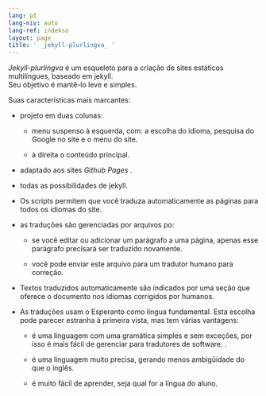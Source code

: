 ```yaml
---
lang: pt
lang-niv: auto
lang-ref: indekso
layout: page
title: ' _jekyll-plurlingva_ '
---
```


 _Jekyll-plurlingva_ é um esqueleto para a criação de sites estáticos multilíngues, baseado em jekyll.  
Seu objetivo é mantê-lo leve e simples.

Suas características mais marcantes:

 * projeto em duas colunas:


   * menu suspenso à esquerda, com: a escolha do idioma, pesquisa do Google no site e o menu do site.


   * à direita o conteúdo principal.


 * adaptado aos sites _Github Pages_ .


 * todas as possibilidades de jekyll.


 * Os scripts permitem que você traduza automaticamente as páginas para todos os idiomas do site.


 * as traduções são gerenciadas por arquivos po:


   * se você editar ou adicionar um parágrafo a uma página, apenas esse parágrafo precisará ser traduzido novamente.


   * você pode enviar este arquivo para um tradutor humano para correção.


 * Textos traduzidos automaticamente são indicados por uma seção que oferece o documento nos idiomas corrigidos por humanos.


 * As traduções usam o Esperanto como língua fundamental. Esta escolha pode parecer estranha à primeira vista, mas tem várias vantagens:


   * é uma linguagem com uma gramática simples e sem exceções, por isso é mais fácil de gerenciar para tradutores de software. .


   * é uma linguagem muito precisa, gerando menos ambigüidade do que o inglês.


   * é muito fácil de aprender, seja qual for a língua do aluno.




